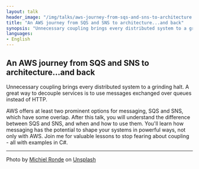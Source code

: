 ```yaml
---
layout: talk
header_image: "/img/talks/aws-journey-from-sqs-and-sns-to-architecture.jpg"
title: "An AWS journey from SQS and SNS to architecture...and back"
synopsis: "Unnecessary coupling brings every distributed system to a grinding halt. A great way to decouple services is to use messages exchanged over queues instead of HTTP. AWS offers at least two prominent options for messaging, SQS and SNS, which have some overlap. After this talk, you will understand the difference between SQS and SNS, and when and how to use them. You'll learn how messaging has the potential to shape your systems in powerful ways, not only with AWS. Join me for valuable lessons to stop fearing about coupling — all with examples in C#."
languages:
- English
---
```


## An AWS journey from SQS and SNS to architecture...and back

Unnecessary coupling brings every distributed system to a grinding halt. A great way to decouple services is to use messages exchanged over queues instead of HTTP.

AWS offers at least two prominent options for messaging, SQS and SNS, which have some overlap. After this talk, you will understand the difference between SQS and SNS, and when and how to use them. You'll learn how messaging has the potential to shape your systems in powerful ways, not only with AWS. Join me for valuable lessons to stop fearing about coupling - all with examples in C#.

---

Photo by <a href="https://unsplash.com/@chielr?utm_source=unsplash&utm_medium=referral&utm_content=creditCopyText">Michiel Ronde</a> on <a href="https://unsplash.com/photos/p7S6AxykCl0?utm_source=unsplash&utm_medium=referral&utm_content=creditCopyText">Unsplash</a>
